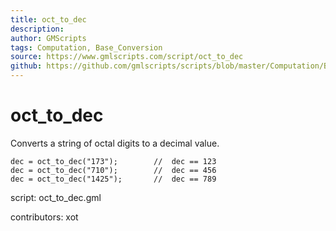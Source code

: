 ```yaml
---
title: oct_to_dec
description: 
author: GMScripts
tags: Computation, Base_Conversion
source: https://www.gmlscripts.com/script/oct_to_dec
github: https://github.com/gmlscripts/scripts/blob/master/Computation/Base_Conversion/oct_to_dec.gml
---
```


oct_to_dec
==========

Converts a string of octal digits to a decimal value.

    dec = oct_to_dec("173");        //  dec == 123
    dec = oct_to_dec("710");        //  dec == 456
    dec = oct_to_dec("1425");       //  dec == 789

script: oct_to_dec.gml

contributors: xot
